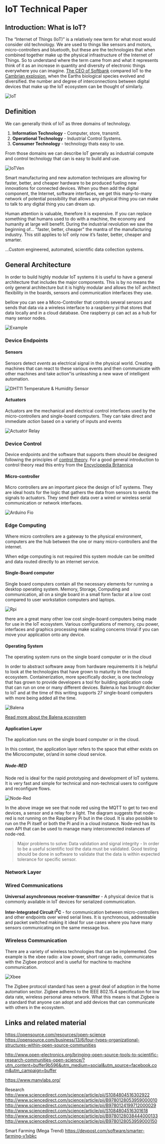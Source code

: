 # IoT Technical Paper

## Introduction: What is IoT?

The “Internet of Things (IoT)” is a relatively new term for what most would consider old technology. We are used to things like sensors and motors, micro-controllers and bluetooth, but these are the technologies that when combined together make up the physical infrastructure of the Internet of Things. So to understand where the term came from and what it represents think of it as an increase in quantity and diversity of electronic things everywhere you can imagine. [The CEO of Softbank](https://venturebeat.com/2016/10/25/softbank-ceo-masayoshi-son-sees-a-future-with-1-trillion-internet-of-things-devices/) compared IoT to the [Cambrian explosion](https://en.wikipedia.org/wiki/Cambrian_explosion), when the Earths biological species evolved and diversified. the number and degree of interconnections between digital devices that make up the IoT ecosystem can be thought of similarly.

![IoT](docs/media/iot&#32;landscape.png)

## Definition

We can generally think of IoT as three domains of technology.

1. **Information Technology** - Computer, store, transmit.
2. **Operational Technology** - Industrial Control Systems.
3. **Consumer Technology** - technology thats easy to use.

From those domains we can describe IoT generally as industrial compute and control technology that can is easy to build and use.

![IoTVen](docs/media/IoTVenDiagram.png)

Smart manufacturing and new automation techniques are allowing for faster, better, and cheaper hardware to be produced fueling new innovations for connected devices. When you then add the digital component, the Internet, software interfaces, we get this many-to-many network of potential possibility that allows any physical thing you can make to talk to any digital thing you can dream up.

Human attention is valuable, therefore it is expensive. If you can replace something that humans used to do with a machine, the economy and humanity at large will benefit. During the industrial revolution we saw the beginning of... "faster, better, cheaper" the mantra of the manufacturing industry. This still applies to IoT only now it’s faster, better, cheaper and smarter.

...Custom engineered, automated, scientific data collection systems.

## General Architecture

In order to build highly modular IoT systems it is useful to have a general architecture that includes the major components. This is by no means the only general architecture but it is highly modular and allows the IoT architect flexibility in the boards, sensors and communication interfaces they use.

bellow you can see a Micro-Controller that controls several sensors and sends that data via a wireless interface to a raspberry pi that stores that data locally and in a cloud database. One raspberry pi can act as a hub for many sensor nodes.

![Example](docs/media/Arduino_Raspberry_Arch.jpeg)

### Device Endpoints

#### Sensors

Sensors detect *events* as electrical signal in the physical world. Creating machines that can react to these various events and then communicate with other machines and take action"is unleashing a new wave of intelligent automation.

![DHT11 Temperature & Humidity Sensor](docs/media/humidity.png)

#### Actuators

Actuators are the mechanical and electrical control interfaces used by the micro-controllers and single-board computers. They can take direct and immediate *action* based on a variety of inputs and events

![Actuator Relay](docs/media/relay.png)
### Device Control

Device endpoints and the software that supports them should be designed following the principles of [control theory](https://en.wikipedia.org/wiki/Control_theory). For a good general introduction to control theory read this entry from the [Encyclopedia Britannica](https://www.britannica.com/science/control-theory-mathematics)

#### Micro-controller

Micro controllers are an important piece the design of IoT systems. They are ideal hosts for the logic that gathers the data from sensors to sends the signals to actuators. They send their data over a wired or wireless serial communication or network interfaces.

![Arduino Fio](docs/media/fio.png)

### Edge Computing

Where micro controllers are a gateway to the physical environment, computers are the hub between the one or many micro-controllers and the
internet.

When edge computing is not required this system module can be omitted and data routed directly to an internet service.

#### Single-Board computer

Single board computers contain all the necessary elements for running a desktop operating system. Memory, Storage, Computing and communication, all on a single board in a small form factor at a low cost compared to user workstation computers and laptops.

![Rpi](docs/media/raspberry.jpg)

there are a great many other low cost single-board computers being made for use in the IoT ecosystem. Various configurations of memory, cpu power, interfaces and graphics processing make scaling concerns trivial if you can move your application onto any device.

#### Operating System

The operating system runs on the single board computer or in the cloud

In order to abstract software away from hardware requirements it is helpful to look at the technologies that have grown to maturity in the cloud ecosystem. Containerization, more specifically docker, is one technology that has grown to provide developers a tool for building application code that can run on one or many different devices. Balena.io has brought docker to IoT and at the time of this writing supports 27 single-board computers with more being added all the time.

![Balena](docs/media/balena.png)

[Read more about the Balena ecosystem](https://www.balena.io/what-is-balena)

#### Application Layer

The application runs on the single board computer or in the cloud.

In this context, the application layer refers to the space that either exists on the Microcomputer, or/and in some cloud service.

##### Node-RED

Node red is ideal for the rapid prototyping and development of IoT systems. It is very fast and simple for technical and non-technical users to configure and reconfigure flows.

![Node-Red](docs/media/node-red-multi-device-sensing.png)

In the above image we see that node red using the MQTT to get to two end devices, a sensor and a relay for a light. The diagram suggests that node-red is not running on the Raspberry Pi but in the cloud. It is also possible to run on the Pi itself or both the Pi and in a cloud instance. Node-red has its own API that can be used to manage many interconnected instances of node-red.

> Major problems to solve:
Data validation and signal integrity - In order to be a useful scientific tool the data must be validated. Good testing should be done in software to validate that the data is within expected tolerance for specific sensor.

### Network Layer

### Wired Communications

**Universal asynchronous receiver-transmitter** - A physical device that is commonly available in IoT devices for serialized communication.

**Inter-Integrated Circuit I$^2$C** - for communication between micro-controllers and other endpoints over wired serial lines. It is synchronous, addressable and packet switched making it ideal for use cases where you have many sensors communicating on the same message bus.

### Wireless Communication

There are a variety of wireless technologies that can be implemented. One example is the xbee radio: a low power, short range radio, communicates with the Zigbee protocol and is useful for machine to machine communication.

![Xbee](docs/media/TIMMS&#32;Mesh-Network.png)

The Zigbee protocol standard has seen a great deal of adoption in the home automation sector. Zigbee adheres to the IEEE 802.15.4 specification for low data rate, wireless personal area network. What this means is that Zigbee is a standard that anyone can adopt and add devices that can communicate with others in the ecosystem.

## Links and related material

https://opensource.com/resources/open-science
https://opensource.com/business/13/6/four-types-organizational-structures-within-open-source-communities

http://www.open-electronics.org/bringing-open-source-tools-to-scientific-research-communities-open-science/?utm_content=buffer9b596&utm_medium=social&utm_source=facebook.com&utm_campaign=buffer

https://www.manylabs.org/

Research
http://www.sciencedirect.com/science/article/pii/S1084804516302922
http://www.sciencedirect.com/science/article/pii/B9780128053959000010
http://www.sciencedirect.com/science/article/pii/B9780124199712000029
http://www.sciencedirect.com/science/article/pii/S1084804516301618
http://www.sciencedirect.com/science/article/pii/B9780128038444000133
http://www.sciencedirect.com/science/article/pii/B9780128053959000150

Smart Farming (Mega Trend)
https://devpost.com/software/smarter-farming-v1xbkc
